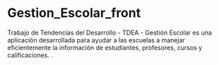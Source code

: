# Gestion_Escolar_front
Trabajo de Tendencias del Desarrollo -  TDEA - Gestión Escolar es una aplicación desarrollada para ayudar a las escuelas a manejar eficientemente la información de estudiantes, profesores, cursos y calificaciones.
.
